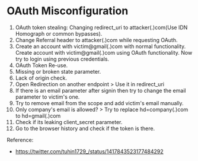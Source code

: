 # OAuth Misconfiguration
1. OAuth token stealing: Changing redirect_uri to attacker(.)com(Use IDN Homograph or common bypasses).
2. Change Referral header to attacker(.)com while requesting OAuth.
3. Create an account with victim@gmail(.)com with normal functionality. Create account with victim@gmail(.)com using OAuth functionality. Now try to login using previous credentials.
4. OAuth Token Re-use.
5. Missing or broken state parameter.
6. Lack of origin check.
7. Open Redirection on another endpoint > Use it in redirect_uri
8. If there is an email parameter after signin then try to change the email parameter to victim's one.
9. Try to remove email from the scope and add victim's email manually.
10. Only company's email is allowed? > Try to replace hd=company(.)com to hd=gmail(.)com
11.  Check if its leaking client_secret parameter.
12.  Go to the browser history and check if the token is there.

Reference:
- https://twitter.com/tuhin1729_/status/1417843523177484292
